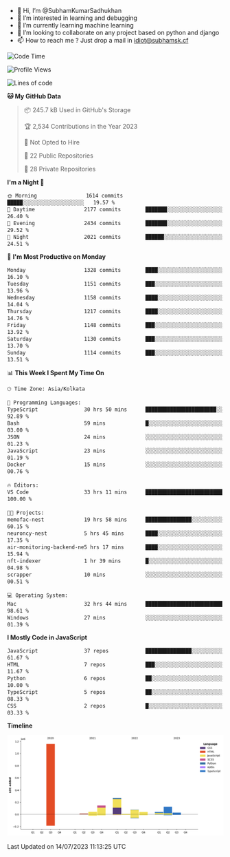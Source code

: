 - 👋 Hi, I’m @SubhamKumarSadhukhan
- 👀 I’m interested in learning and debugging
- 🌱 I’m currently learning machine learning
- 💞️ I’m looking to collaborate on any project based on python and django
- 📫 How to reach me ?
      Just drop a mail in idiot@subhamsk.cf

<!---
SubhamKumarSadhukhan/SubhamKumarSadhukhan is a ✨ special ✨ repository because its `README.md` (this file) appears on your GitHub profile.
You can click the Preview link to take a look at your changes.
--->


<!--START_SECTION:waka-->
![Code Time](http://img.shields.io/badge/Code%20Time-1%2C328%20hrs%2055%20mins-blue)

![Profile Views](http://img.shields.io/badge/Profile%20Views-0-blue)

![Lines of code](https://img.shields.io/badge/From%20Hello%20World%20I%27ve%20Written-1.9%20million%20lines%20of%20code-blue)

**🐱 My GitHub Data** 

> 📦 245.7 kB Used in GitHub's Storage 
 > 
> 🏆 2,534 Contributions in the Year 2023
 > 
> 🚫 Not Opted to Hire
 > 
> 📜 22 Public Repositories 
 > 
> 🔑 28 Private Repositories 
 > 
**I'm a Night 🦉** 

```text
🌞 Morning                1614 commits        █████░░░░░░░░░░░░░░░░░░░░   19.57 % 
🌆 Daytime                2177 commits        ███████░░░░░░░░░░░░░░░░░░   26.40 % 
🌃 Evening                2434 commits        ███████░░░░░░░░░░░░░░░░░░   29.52 % 
🌙 Night                  2021 commits        ██████░░░░░░░░░░░░░░░░░░░   24.51 % 
```
📅 **I'm Most Productive on Monday** 

```text
Monday                   1328 commits        ████░░░░░░░░░░░░░░░░░░░░░   16.10 % 
Tuesday                  1151 commits        ███░░░░░░░░░░░░░░░░░░░░░░   13.96 % 
Wednesday                1158 commits        ████░░░░░░░░░░░░░░░░░░░░░   14.04 % 
Thursday                 1217 commits        ████░░░░░░░░░░░░░░░░░░░░░   14.76 % 
Friday                   1148 commits        ███░░░░░░░░░░░░░░░░░░░░░░   13.92 % 
Saturday                 1130 commits        ███░░░░░░░░░░░░░░░░░░░░░░   13.70 % 
Sunday                   1114 commits        ███░░░░░░░░░░░░░░░░░░░░░░   13.51 % 
```


📊 **This Week I Spent My Time On** 

```text
🕑︎ Time Zone: Asia/Kolkata

💬 Programming Languages: 
TypeScript               30 hrs 50 mins      ███████████████████████░░   92.89 % 
Bash                     59 mins             █░░░░░░░░░░░░░░░░░░░░░░░░   03.00 % 
JSON                     24 mins             ░░░░░░░░░░░░░░░░░░░░░░░░░   01.23 % 
JavaScript               23 mins             ░░░░░░░░░░░░░░░░░░░░░░░░░   01.19 % 
Docker                   15 mins             ░░░░░░░░░░░░░░░░░░░░░░░░░   00.76 % 

🔥 Editors: 
VS Code                  33 hrs 11 mins      █████████████████████████   100.00 % 

🐱‍💻 Projects: 
memofac-nest             19 hrs 58 mins      ███████████████░░░░░░░░░░   60.15 % 
neuroncy-nest            5 hrs 45 mins       ████░░░░░░░░░░░░░░░░░░░░░   17.35 % 
air-monitoring-backend-ne5 hrs 17 mins       ████░░░░░░░░░░░░░░░░░░░░░   15.94 % 
nft-indexer              1 hr 39 mins        █░░░░░░░░░░░░░░░░░░░░░░░░   04.98 % 
scrapper                 10 mins             ░░░░░░░░░░░░░░░░░░░░░░░░░   00.51 % 

💻 Operating System: 
Mac                      32 hrs 44 mins      █████████████████████████   98.61 % 
Windows                  27 mins             ░░░░░░░░░░░░░░░░░░░░░░░░░   01.39 % 
```

**I Mostly Code in JavaScript** 

```text
JavaScript               37 repos            ███████████████░░░░░░░░░░   61.67 % 
HTML                     7 repos             ███░░░░░░░░░░░░░░░░░░░░░░   11.67 % 
Python                   6 repos             ██░░░░░░░░░░░░░░░░░░░░░░░   10.00 % 
TypeScript               5 repos             ██░░░░░░░░░░░░░░░░░░░░░░░   08.33 % 
CSS                      2 repos             █░░░░░░░░░░░░░░░░░░░░░░░░   03.33 % 
```



**Timeline**

![Lines of Code chart](https://raw.githubusercontent.com/SubhamKumarSadhukhan/SubhamKumarSadhukhan/main/assets/bar_graph.png)


 Last Updated on 14/07/2023 11:13:25 UTC
<!--END_SECTION:waka-->
